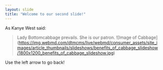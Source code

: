 ```yaml
---
layout: slide
title: "Welcome to our second slide!"
---
```

As Kanye West said:

> Lady Bottomcabbage prevails.
> She is our patron.
![Image of Cabbage]
(https://img.webmd.com/dtmcms/live/webmd/consumer_assets/site_images/article_thumbnails/slideshows/benefits_of_cabbage_slideshow/1800x1200_benefits_of_cabbage_slideshow.jpg)

Use the left arrow to go back!
